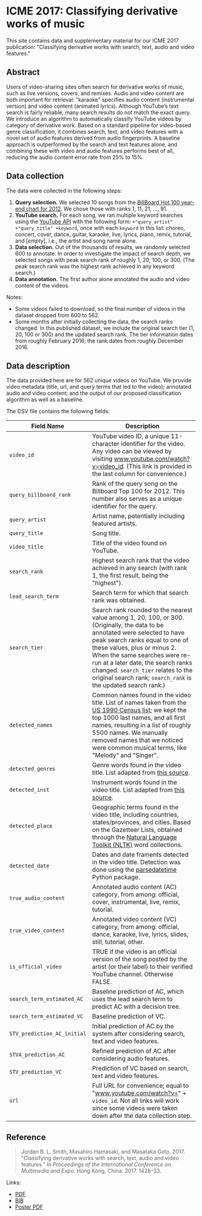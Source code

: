 # ICME 2017: Classifying derivative works of music

This site contains data and supplementary material for our ICME 2017 publication: "Classifying derivative works with search, text, audio and video features."

## Abstract

Users of video-sharing sites often search for derivative works of music, such as live versions, covers, and remixes. Audio and video content are both important for retrieval: "karaoke" specifies audio content (instrumental version) and video content (animated lyrics). Although YouTube’s text search is fairly reliable, many search results do not match the exact query. We introduce an algorithm to automatically classify YouTube videos by category of derivative work. Based on a standard pipeline for video-based genre classification, it combines search, text, and video features with a novel set of audio features derived from audio fingerprints. A baseline approach is outperformed by the search and text features alone, and combining these with video and audio features performs best of all, reducing the audio content error rate from 25% to 15%.

## Data collection

The data were collected in the following steps:

1. **Query selection.** We selected 10 songs from the [BillBoard Hot 100 year-end chart for 2012](http://www.billboard.com/charts/year-end/2012/hot-100-songs). We chose those with ranks 1, 11, 21, ..., 91.
2. **YouTube search.** For each song, we ran multiple keyword searches using the [YouTube API](https://developers.google.com/youtube/v3/docs/search) with the following form: `+"query_artist" +"query_title" +keyword`, once with each `keyword` in this list: choreo, concert, cover, dance, guitar, karaoke, live, lyrics, piano, remix, tutorial, and [*empty*], i.e., the artist and song name alone.
3. **Data selection.** Out of the thousands of results, we randomly selected 600 to annotate. In order to investigate the impact of search depth, we selected songs with peak search rank of roughly 1, 20, 100, or 300. (The peak search rank was the highest rank achieved in any keyword search.)
4. **Data annotation.** The first author alone annotated the audio and video content of the videos.

Notes:

* Some videos failed to download, so the final number of videos in the dataset dropped from 600 to 562.
* Some months after initially collecting the data, the search ranks changed. In this published dataset, we include the original search tier (1, 20, 100 or 300) and the updated search rank. The tier information dates from roughly February 2016; the rank dates from roughly December 2016.

## Data description

The data provided here are for 562 unique videos on YouTube. We provide video metadata (title, url, and query terms that led to the video); annotated audio and video content; and the output of our proposed classification algorithm as well as a baseline.

The CSV file contains the following fields:

Field Name | Description 
--- | ---
`video_id`					| YouTube video ID, a unique 11-character identifier for the video. Any video can be viewed by visiting www.youtube.com/watch?v=video_id. (This link is provided in the last column for convenience.)
`query_billboard_rank`		| Rank of the query song on the Billboard Top 100 for 2012. This number also serves as a unique identifier for the query.
`query_artist`				| Artist name, potentially including featured artists.
`query_title` 				| Song title.
`video_title` 				| Title of the video found on YouTube.
`search_rank`				| Highest search rank that the video achieved in any search (with rank 1, the first result, being the "highest").
`lead_search_term`			| Search term for which that search rank was obtained.
`search_tier`				| Search rank rounded to the nearest value among 1, 20, 100, or 300. (Originally, the data to be annotated were selected to have peak search ranks equal to one of these values, plus or minus 2. When the same searches were re-run at a later date, the search ranks changed. `search_tier` relates to the original search rank; `search_rank` is the updated search rank.)
`detected_names` 			| Common names found in the video title. List of names taken from the [US 1990 Census list](https://www.census.gov/topics/population/genealogy/data/1990_census/1990_census_namefiles.html); we kept the top 1000 last names, and all first names, resulting in a list of roughly 5500 names. We manually removed names that we noticed were common musical terms, like "Melody" and "Singer".
`detected_genres` 			| Genre words found in the video title. List adapted from [this source](http://www.musicgenreslist.com/).
`detected_inst` 			| Instrument words found in the video title. List adapted from [this source](http://www.enchantedlearning.com/wordlist/musicalinstruments.shtml).
`detected_place`			| Geographic terms found in the video title, including countries, states/provinces, and cities. Based on the Gazetteer Lists, obtained through the [Natural Language Toolkit (NLTK)](http://www.nltk.org/) word collections.
`detected_date`				| Dates and date framents detected in the video title. Detection was done using the [parsedatetime](https://github.com/bear/parsedatetime) Python package.
`true_audio_content`		| Annotated audio content (AC) category, from among: official, cover, instrumental, live, remix, tutorial.
`true_video_content`		| Annotated video content (VC) category, from among: official, dance, karaoke, live, lyrics, slides, still, tutorial, other.
`is_official_video`			| TRUE if the video is an official version of the song posted by the artist (or their label) to their verified YouTube channel. Otherwise FALSE.
`search_term_estimated_AC`	| Baseline prediction of AC, which uses the lead search term to predict AC with a decision tree.
`search_term_estimated_VC`	| Baseline prediction of VC.
`STV_prediction_AC_initial`	| Initial prediction of AC by the system after considering search, text and video features.
`STVA_prediction_AC`		| Refined prediction of AC after considering audio features.
`STV_prediction_VC`			| Prediction of VC based on search, text and video features.
`url`						| Full URL for convenience; equal to "www.youtube.com/watch?v=" + `video_id`. Not all links will work since some videos were taken down after the data collection step.

## Reference

> Jordan B. L. Smith, Masahiro Hamasaki, and Masataka Goto. 2017. "Classifying derivative works with search, text, audio and video features." In *Proceedings of the International Conference on Multimedia and Expo.* Hong Kong, China. 2017. 1428–33.

Links:

* [PDF](http://jblsmith.github.io/documents/smith2017-icme-classifying_derivative_works.pdf)
* [BIB](http://jblsmith.github.io/documents/smith2017-icme-classifying_derivative_works.bib)
* [Poster PDF](http://jblsmith.github.io/documents/smith2017-icme-classifying_derivative_works-poster.pdf)